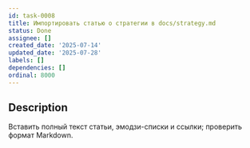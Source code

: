 ```yaml
---
id: task-0008
title: Импортировать статью о стратегии в docs/strategy.md
status: Done
assignee: []
created_date: '2025-07-14'
updated_date: '2025-07-28'
labels: []
dependencies: []
ordinal: 8000
---
```


## Description

Вставить полный текст статьи, эмодзи-списки и ссылки; проверить формат Markdown.
